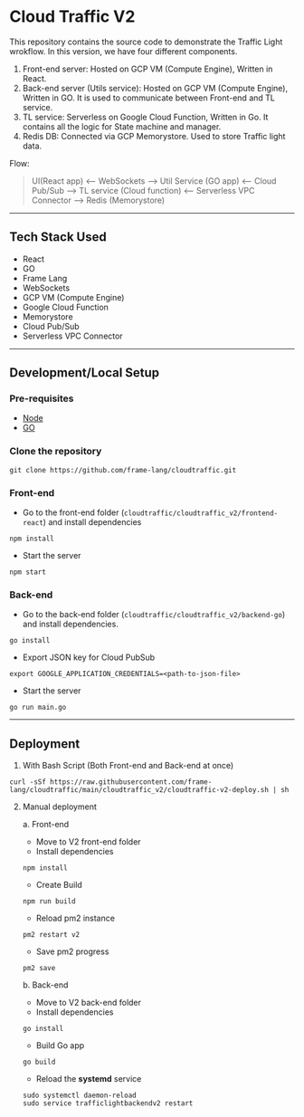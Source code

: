 # Cloud Traffic V2

This repository contains the source code to demonstrate the Traffic Light wrokflow. In this version, we have four different components.

1. Front-end server: Hosted on GCP VM (Compute Engine),  Written in React.
2. Back-end server (Utils service):  Hosted on GCP VM (Compute Engine),  Written in GO. It is used to communicate between Front-end and TL service.
3. TL service: Serverless on Google Cloud Function,
 Written in Go. It contains all the logic for State machine and manager.
4. Redis DB: Connected via GCP Memorystore. Used to store Traffic light data.

Flow:
> UI(React app) <-- WebSockets --> Util Service (GO app) <-- Cloud Pub/Sub --> TL service (Cloud function) <-- Serverless VPC Connector --> Redis (Memorystore)

---

## Tech Stack Used

- React
- GO
- Frame Lang
- WebSockets
- GCP VM (Compute Engine)
- Google Cloud Function
- Memorystore
- Cloud Pub/Sub
- Serverless VPC Connector

---

## Development/Local Setup


### Pre-requisites

- [Node](vultr.com/docs/install-nvm-and-node-js-on-ubuntu-20-04/)
- [GO](https://www.digitalocean.com/community/tutorials/how-to-install-go-on-ubuntu-20-04)

### Clone the repository

```
git clone https://github.com/frame-lang/cloudtraffic.git
```

### Front-end

- Go to the front-end folder (`cloudtraffic/cloudtraffic_v2/frontend-react`) and install dependencies
```
npm install
```

- Start the server
```
npm start
```

### Back-end

- Go to the back-end folder (`cloudtraffic/cloudtraffic_v2/backend-go`) and install dependencies.
```
go install
```

- Export JSON key for Cloud PubSub
```
export GOOGLE_APPLICATION_CREDENTIALS=<path-to-json-file>
```

- Start the server
```
go run main.go
```

---

## Deployment

1. With Bash Script (Both Front-end and Back-end at once)

```
curl -sSf https://raw.githubusercontent.com/frame-lang/cloudtraffic/main/cloudtraffic_v2/cloudtraffic-v2-deploy.sh | sh
```

2. Manual deployment

    a.  Front-end

    - Move to V2 front-end folder
    - Install dependencies
    ```
    npm install
    ```
    - Create Build
    ```
    npm run build
    ```
    - Reload pm2 instance
    ```
    pm2 restart v2
    ```
    - Save pm2 progress
    ```
    pm2 save
    ```   

    b. Back-end

    - Move to V2 back-end folder
    - Install dependencies
    ```
    go install
    ```
    - Build Go app
    ```
    go build
    ```
    - Reload the **systemd** service
    ```
    sudo systemctl daemon-reload
    sudo service trafficlightbackendv2 restart
    ```